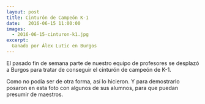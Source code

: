```yaml
---
layout: post
title: Cinturón de Campeón K-1
date:   2016-06-15 11:00:00
images:
  - 2016-06-15-cinturon-k1.jpg
excerpt:
  Ganado por Álex Lutic en Burgos
---
```

El pasado fin de semana parte de nuestro equipo de profesores se desplazó a
Burgos para tratar de conseguir el cinturón de campeón de K-1.

Como no podía ser de otra forma, así lo hicieron. Y para demostrarlo posaron en
esta foto con algunos de sus alumnos, para que puedan presumir de maestros.
